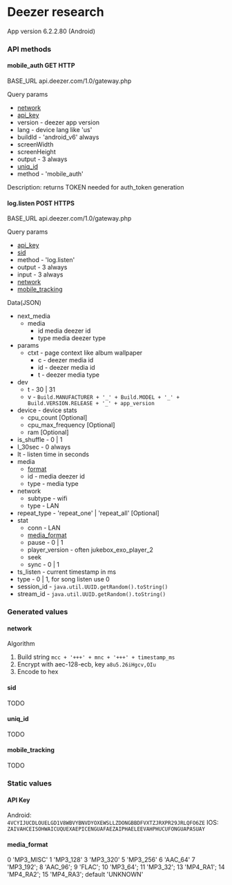 # Deezer research
App version 6.2.2.80 (Android)

### API methods
#### mobile_auth GET HTTP
BASE_URL
api.deezer.com/1.0/gateway.php

Query params
* [network](#network)
* [api_key](#API-key)
* version - deezer app version
* lang - device lang like 'us'
* buildId - 'android_v6' always
* screenWidth
* screenHeight
* output - 3 always
* [uniq_id](#uniq_id)
* method - 'mobile_auth'

Description: returns TOKEN needed for auth_token generation

#### log.listen POST HTTPS
BASE_URL
api.deezer.com/1.0/gateway.php

Query params
* [api_key](#API-key)
* [sid](#sid)
* method - 'log.listen'
* output - 3 always
* input - 3 always
* [network](#network)
* [mobile_tracking](#mobile_tracking)

Data(JSON)
* next_media
    * media
        * id media deezer id
        * type media deezer type
* params
    * ctxt - page context like album wallpaper
        * c - deezer media id
        * id - deezer media id
        * t - deezer media type
* dev
    * t - 30 | 31
    * v - `Build.MANUFACTURER + '_' + Build.MODEL + '_' + Build.VERSION.RELEASE + '_' + app_version`
* device - device stats
    * cpu_count [Optional]
    * cpu_max_frequency [Optional]
    * ram [Optional]
* is_shuffle - 0 | 1
* l_30sec - 0 always
* lt - listen time in seconds
* media
    * [format](#media_format) 
    * id - media deezer id
    * type - media type
* network
    * subtype - wifi
    * type - LAN
* repeat_type - 'repeat_one' | 'repeat_all' [Optional]
* stat
    * conn - LAN
    * [media_format](#media_format)
    * pause - 0 | 1
    * player_version - often jukebox_exo_player_2
    * seek
    * sync - 0 | 1
* ts_listen - current timestamp in ms
* type - 0 | 1, for song listen use 0
* session_id - `java.util.UUID.getRandom().toString()`
* stream_id - `java.util.UUID.getRandom().toString()`


### Generated values
#### network
Algorithm
1. Build string ```mcc + '+++' + mnc + '+++' + timestamp_ms```
2. Encrypt with aec-128-ecb, key `a8u5.26iHgcv,OIu`
3. Encode to hex

#### sid
TODO

#### uniq_id
TODO

#### mobile_tracking
TODO

### Static values
#### API Key
Android: `4VCYIJUCDLOUELGD1V8WBVYBNVDYOXEWSLLZDONGBBDFVXTZJRXPR29JRLQFO6ZE`
IOS: `ZAIVAHCEISOHWAICUQUEXAEPICENGUAFAEZAIPHAELEEVAHPHUCUFONGUAPASUAY`

#### media_format
0 'MP3_MISC'
1 'MP3_128'
3 'MP3_320'
5 'MP3_256'
6 'AAC_64'
7 'MP3_192';
8 'AAC_96';
9 'FLAC';
10 'MP3_64';
11 'MP3_32';
13 'MP4_RA1';
14 'MP4_RA2';
15 'MP4_RA3';
default 'UNKNOWN'
